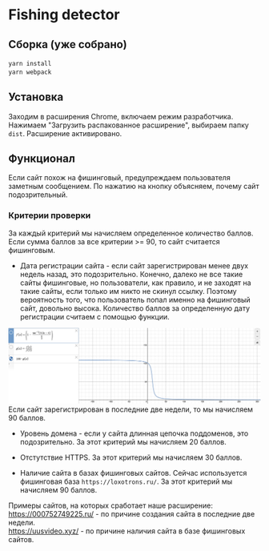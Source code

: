 # Fishing detector

## Сборка (уже собрано)

```sh
yarn install
yarn webpack
```

## Установка

Заходим в расширения Chrome, включаем режим разработчика. Нажимаем "Загрузить распакованное расширение", выбираем папку `dist`. Расширение активировано.

## Функционал

Если сайт похож на фишинговый, предупреждаем пользователя заметным сообщением. По нажатию на кнопку объясняем, почему сайт подозрительный.

### Критерии проверки

За каждый критерий мы начисляем определенное количество баллов. Если сумма баллов за все критерии >= 90, то сайт считается фишинговым.

- Дата регистрации сайта - если сайт зарегистрирован менее двух недель назад, это подозрительно. Конечно, далеко не все такие сайты фишинговые, но пользователи, как правило, и не заходят на такие сайты, если только им никто не скинул ссылку. Поэтому вероятность того, что пользователь попал именно на фишинговый сайт, довольно высока. Количество баллов за определенную дату регистрации считаем с помощью функции.

![](images/screen.png)
Если сайт зарегистрирован в последние две недели, то мы начисляем 90 баллов.

- Уровень домена - если у сайта длинная цепочка поддоменов, это подозрительно.
  За этот критерий мы начисляем 20 баллов.

- Отстутствие HTTPS.
  За этот критерий мы начисляем 30 баллов.

- Наличие сайта в базах фишинговых сайтов.
  Сейчас используется фишинговая база `https://loxotrons.ru/`.
  За этот критерий мы начисляем 90 баллов.

Примеры сайтов, на которых сработает наше расширение:  
https://000752749225.ru/ - по причине создания сайта в последние две недели.  
https://uusvideo.xyz/ - по причине наличия сайта в базе фишинговых сайтов.
